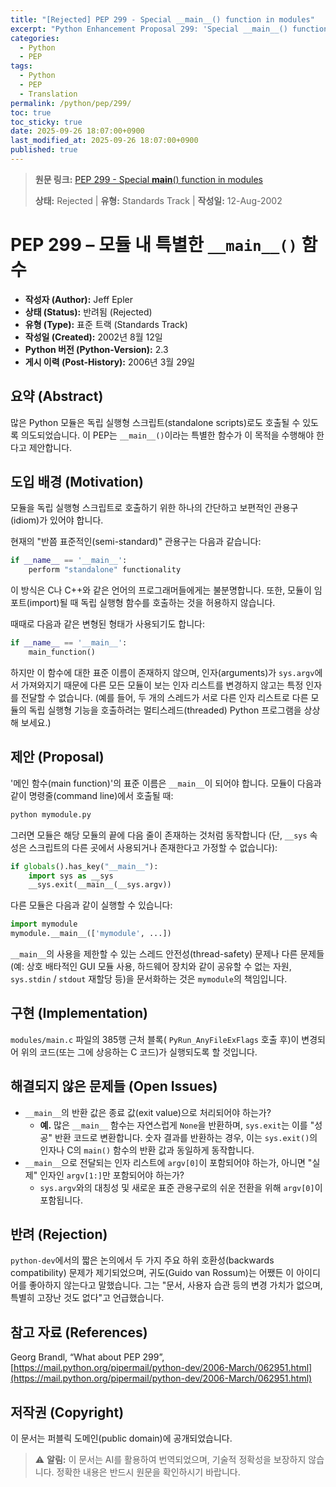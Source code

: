 ```yaml
---
title: "[Rejected] PEP 299 - Special __main__() function in modules"
excerpt: "Python Enhancement Proposal 299: 'Special __main__() function in modules'에 대한 한국어 번역입니다."
categories:
  - Python
  - PEP
tags:
  - Python
  - PEP
  - Translation
permalink: /python/pep/299/
toc: true
toc_sticky: true
date: 2025-09-26 18:07:00+0900
last_modified_at: 2025-09-26 18:07:00+0900
published: true
---
```

> **원문 링크:** [PEP 299 - Special __main__() function in modules](https://peps.python.org/pep-0299/)
>
> **상태:** Rejected | **유형:** Standards Track | **작성일:** 12-Aug-2002

# PEP 299 – 모듈 내 특별한 `__main__()` 함수

*   **작성자 (Author):** Jeff Epler <jepler at unpythonic.net>
*   **상태 (Status):** 반려됨 (Rejected)
*   **유형 (Type):** 표준 트랙 (Standards Track)
*   **작성일 (Created):** 2002년 8월 12일
*   **Python 버전 (Python-Version):** 2.3
*   **게시 이력 (Post-History):** 2006년 3월 29일

## 요약 (Abstract)
많은 Python 모듈은 독립 실행형 스크립트(standalone scripts)로도 호출될 수 있도록 의도되었습니다. 이 PEP는 `__main__()`이라는 특별한 함수가 이 목적을 수행해야 한다고 제안합니다.

## 도입 배경 (Motivation)
모듈을 독립 실행형 스크립트로 호출하기 위한 하나의 간단하고 보편적인 관용구(idiom)가 있어야 합니다.

현재의 "반쯤 표준적인(semi-standard)" 관용구는 다음과 같습니다:

```python
if __name__ == '__main__':
    perform "standalone" functionality
```

이 방식은 C나 C++와 같은 언어의 프로그래머들에게는 불분명합니다. 또한, 모듈이 임포트(import)될 때 독립 실행형 함수를 호출하는 것을 허용하지 않습니다.

때때로 다음과 같은 변형된 형태가 사용되기도 합니다:

```python
if __name__ == '__main__':
    main_function()
```

하지만 이 함수에 대한 표준 이름이 존재하지 않으며, 인자(arguments)가 `sys.argv`에서 가져와지기 때문에 다른 모든 모듈이 보는 인자 리스트를 변경하지 않고는 특정 인자를 전달할 수 없습니다. (예를 들어, 두 개의 스레드가 서로 다른 인자 리스트로 다른 모듈의 독립 실행형 기능을 호출하려는 멀티스레드(threaded) Python 프로그램을 상상해 보세요.)

## 제안 (Proposal)
'메인 함수(main function)'의 표준 이름은 `__main__`이 되어야 합니다. 모듈이 다음과 같이 명령줄(command line)에서 호출될 때:

```bash
python mymodule.py
```

그러면 모듈은 해당 모듈의 끝에 다음 줄이 존재하는 것처럼 동작합니다 (단, `__sys` 속성은 스크립트의 다른 곳에서 사용되거나 존재한다고 가정할 수 없습니다):

```python
if globals().has_key("__main__"):
    import sys as __sys
    __sys.exit(__main__(__sys.argv))
```

다른 모듈은 다음과 같이 실행할 수 있습니다:

```python
import mymodule
mymodule.__main__(['mymodule', ...])
```

`__main__`의 사용을 제한할 수 있는 스레드 안전성(thread-safety) 문제나 다른 문제들(예: 상호 배타적인 GUI 모듈 사용, 하드웨어 장치와 같이 공유할 수 없는 자원, `sys.stdin` / `stdout` 재할당 등)을 문서화하는 것은 `mymodule`의 책임입니다.

## 구현 (Implementation)
`modules/main.c` 파일의 385행 근처 블록( `PyRun_AnyFileExFlags` 호출 후)이 변경되어 위의 코드(또는 그에 상응하는 C 코드)가 실행되도록 할 것입니다.

## 해결되지 않은 문제들 (Open Issues)
*   `__main__`의 반환 값은 종료 값(exit value)으로 처리되어야 하는가?
    *   **예.** 많은 `__main__` 함수는 자연스럽게 `None`을 반환하며, `sys.exit`는 이를 "성공" 반환 코드로 변환합니다. 숫자 결과를 반환하는 경우, 이는 `sys.exit()`의 인자나 C의 `main()` 함수의 반환 값과 동일하게 동작합니다.
*   `__main__`으로 전달되는 인자 리스트에 `argv[0]`이 포함되어야 하는가, 아니면 "실제" 인자인 `argv[1:]`만 포함되어야 하는가?
    *   `sys.argv`와의 대칭성 및 새로운 표준 관용구로의 쉬운 전환을 위해 `argv[0]`이 포함됩니다.

## 반려 (Rejection)
`python-dev`에서의 짧은 논의에서 두 가지 주요 하위 호환성(backwards compatibility) 문제가 제기되었으며, 귀도(Guido van Rossum)는 어쨌든 이 아이디어를 좋아하지 않는다고 말했습니다. 그는 "문서, 사용자 습관 등의 변경 가치가 없으며, 특별히 고장난 것도 없다"고 언급했습니다.

## 참고 자료 (References)
 Georg Brandl, “What about PEP 299”, [https://mail.python.org/pipermail/python-dev/2006-March/062951.html](https://mail.python.org/pipermail/python-dev/2006-March/062951.html)

## 저작권 (Copyright)
이 문서는 퍼블릭 도메인(public domain)에 공개되었습니다.

> ⚠️ **알림:** 이 문서는 AI를 활용하여 번역되었으며, 기술적 정확성을 보장하지 않습니다. 정확한 내용은 반드시 원문을 확인하시기 바랍니다.